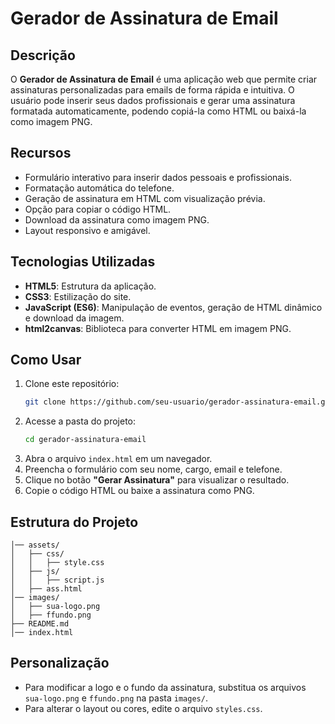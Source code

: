 # Gerador de Assinatura de Email

## Descrição
O **Gerador de Assinatura de Email** é uma aplicação web que permite criar assinaturas personalizadas para emails de forma rápida e intuitiva. O usuário pode inserir seus dados profissionais e gerar uma assinatura formatada automaticamente, podendo copiá-la como HTML ou baixá-la como imagem PNG.

## Recursos
- Formulário interativo para inserir dados pessoais e profissionais.
- Formatação automática do telefone.
- Geração de assinatura em HTML com visualização prévia.
- Opção para copiar o código HTML.
- Download da assinatura como imagem PNG.
- Layout responsivo e amigável.

## Tecnologias Utilizadas
- **HTML5**: Estrutura da aplicação.
- **CSS3**: Estilização do site.
- **JavaScript (ES6)**: Manipulação de eventos, geração de HTML dinâmico e download da imagem.
- **html2canvas**: Biblioteca para converter HTML em imagem PNG.

## Como Usar
1. Clone este repositório:
   ```sh
   git clone https://github.com/seu-usuario/gerador-assinatura-email.git
   ```
2. Acesse a pasta do projeto:
   ```sh
   cd gerador-assinatura-email
   ```
3. Abra o arquivo `index.html` em um navegador.
4. Preencha o formulário com seu nome, cargo, email e telefone.
5. Clique no botão **"Gerar Assinatura"** para visualizar o resultado.
6. Copie o código HTML ou baixe a assinatura como PNG.

## Estrutura do Projeto
```
│── assets/
│   ├── css/
│   │   ├── style.css
│   ├── js/
│   │   ├── script.js
│   ├── ass.html
│── images/
│   ├── sua-logo.png
│   ├── ffundo.png
├── README.md
│── index.html

```

## Personalização
- Para modificar a logo e o fundo da assinatura, substitua os arquivos `sua-logo.png` e `ffundo.png` na pasta `images/`.
- Para alterar o layout ou cores, edite o arquivo `styles.css`.


